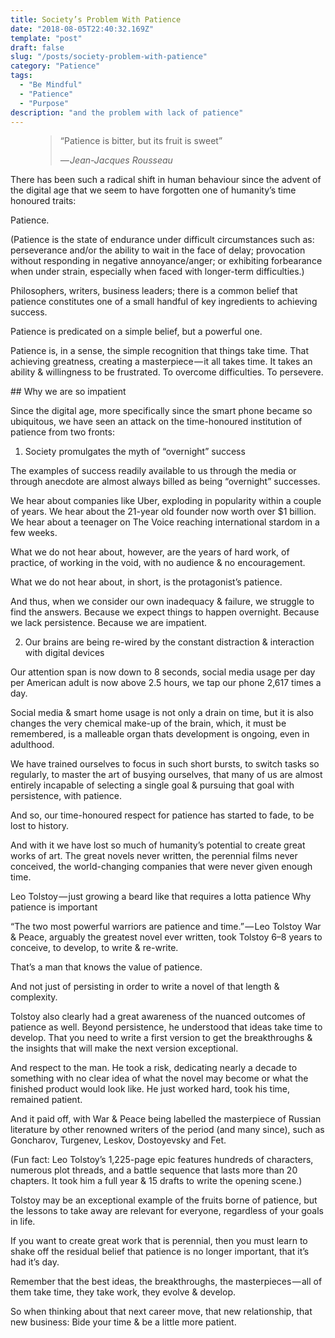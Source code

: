```yaml
---
title: Society’s Problem With Patience
date: "2018-08-05T22:40:32.169Z"
template: "post"
draft: false
slug: "/posts/society-problem-with-patience"
category: "Patience"
tags:
  - "Be Mindful"
  - "Patience"
  - "Purpose"  
description: "and the problem with lack of patience"
---
```



<figure>
	<blockquote>
		<p>“Patience is bitter, but its fruit is sweet”</p>
		<footer>
			<cite>— Jean-Jacques Rousseau</cite>
		</footer>
	</blockquote>
</figure>


There has been such a radical shift in human behaviour since the advent of the digital age that we seem to have forgotten one of humanity’s time honoured traits:

Patience.

(Patience is the state of endurance under difficult circumstances such as: perseverance and/or the ability to wait in the face of delay; provocation without responding in negative annoyance/anger; or exhibiting forbearance when under strain, especially when faced with longer-term difficulties.)


Philosophers, writers, business leaders; there is a common belief that patience constitutes one of a small handful of key ingredients to achieving success.

Patience is predicated on a simple belief, but a powerful one.

Patience is, in a sense, the simple recognition that things take time. That achieving greatness, creating a masterpiece — it all takes time. It takes an ability & willingness to be frustrated. To overcome difficulties. To persevere.


## Why we are so impatient

Since the digital age, more specifically since the smart phone became so ubiquitous, we have seen an attack on the time-honoured institution of patience from two fronts:

1. Society promulgates the myth of “overnight” success

The examples of success readily available to us through the media or through anecdote are almost always billed as being “overnight” successes.

We hear about companies like Uber, exploding in popularity within a couple of years. We hear about the 21-year old founder now worth over $1 billion. We hear about a teenager on The Voice reaching international stardom in a few weeks.

What we do not hear about, however, are the years of hard work, of practice, of working in the void, with no audience & no encouragement.

What we do not hear about, in short, is the protagonist’s patience.

And thus, when we consider our own inadequacy & failure, we struggle to find the answers. Because we expect things to happen overnight. Because we lack persistence. Because we are impatient.

2. Our brains are being re-wired by the constant distraction & interaction with digital devices

Our attention span is now down to 8 seconds, social media usage per day per American adult is now above 2.5 hours, we tap our phone 2,617 times a day.

Social media & smart home usage is not only a drain on time, but it is also changes the very chemical make-up of the brain, which, it must be remembered, is a malleable organ thats development is ongoing, even in adulthood.

We have trained ourselves to focus in such short bursts, to switch tasks so regularly, to master the art of busying ourselves, that many of us are almost entirely incapable of selecting a single goal & pursuing that goal with persistence, with patience.

And so, our time-honoured respect for patience has started to fade, to be lost to history.

And with it we have lost so much of humanity’s potential to create great works of art. The great novels never written, the perennial films never conceived, the world-changing companies that were never given enough time.


Leo Tolstoy — just growing a beard like that requires a lotta patience
Why patience is important

“The two most powerful warriors are patience and time.” — Leo Tolstoy
War & Peace, arguably the greatest novel ever written, took Tolstoy 6–8 years to conceive, to develop, to write & re-write.

That’s a man that knows the value of patience.

And not just of persisting in order to write a novel of that length & complexity.

Tolstoy also clearly had a great awareness of the nuanced outcomes of patience as well. Beyond persistence, he understood that ideas take time to develop. That you need to write a first version to get the breakthroughs & the insights that will make the next version exceptional.

And respect to the man. He took a risk, dedicating nearly a decade to something with no clear idea of what the novel may become or what the finished product would look like. He just worked hard, took his time, remained patient.

And it paid off, with War & Peace being labelled the masterpiece of Russian literature by other renowned writers of the period (and many since), such as Goncharov, Turgenev, Leskov, Dostoyevsky and Fet.



(Fun fact: Leo Tolstoy’s 1,225-page epic features hundreds of characters, numerous plot threads, and a battle sequence that lasts more than 20 chapters. It took him a full year & 15 drafts to write the opening scene.)

Tolstoy may be an exceptional example of the fruits borne of patience, but the lessons to take away are relevant for everyone, regardless of your goals in life.

If you want to create great work that is perennial, then you must learn to shake off the residual belief that patience is no longer important, that it’s had it’s day.

Remember that the best ideas, the breakthroughs, the masterpieces — all of them take time, they take work, they evolve & develop.

So when thinking about that next career move, that new relationship, that new business: Bide your time & be a little more patient.
